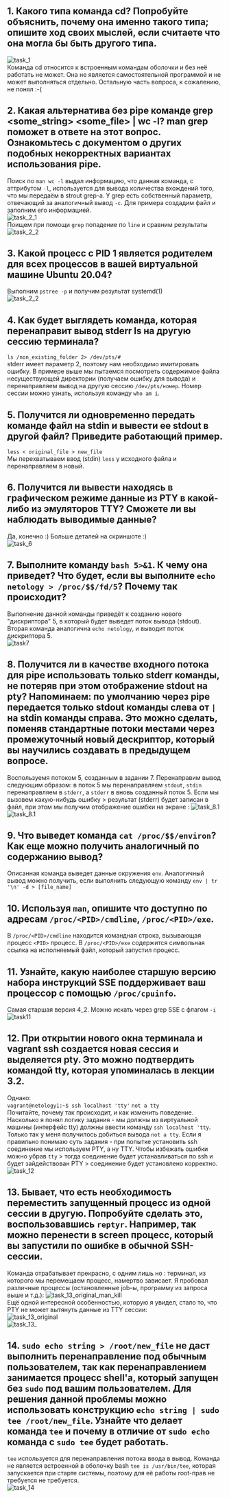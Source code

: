 ## 1. Какого типа команда cd? Попробуйте объяснить, почему она именно такого типа; опишите ход своих мыслей, если считаете что она могла бы быть другого типа.
![task_1](https://github.com/HimuraKrd/devops-netology/blob/main/%D0%A0%D0%B0%D0%B1%D0%BE%D1%82%D0%B0%20%D0%B2%20%D1%82%D0%B5%D1%80%D0%BC%D0%B8%D0%BD%D0%B0%D0%BB%D0%B5%20(%D0%BB%D0%B5%D0%BA%D1%86%D0%B8%D1%8F%202)/images/type%20cd.png)  
Команда cd относится к встроенным командам оболочки и без неё работать не может. Она не является самостоятельной программой и не может выполняться отдельно. Остальную часть вопроса, к сожалению, не понял :-(

## 2. Какая альтернатива без pipe команде grep <some_string> <some_file> | wc -l? man grep поможет в ответе на этот вопрос. Ознакомьтесь с документом о других подобных некорректных вариантах использования pipe.
Поиск по ``man wc -l``  выдал информацию, что данная команда, с аттрибутом ``-l``, используется для вывода количества вхождений того, что мы передаём в strout grep-а. У grep есть собственный параметр, отвечающий за аналогичный вывод ``-c``. Для примера создадим файл и заполним его информацией.   
![task_2_1](https://github.com/HimuraKrd/devops-netology/blob/main/%D0%A0%D0%B0%D0%B1%D0%BE%D1%82%D0%B0%20%D0%B2%20%D1%82%D0%B5%D1%80%D0%BC%D0%B8%D0%BD%D0%B0%D0%BB%D0%B5%20(%D0%BB%D0%B5%D0%BA%D1%86%D0%B8%D1%8F%202)/images/2.1%20grep%20sample1.png)  
Поищем при помощи ``grep`` попадение по ``line`` и сравним результаты  
![task_2_2](https://github.com/HimuraKrd/devops-netology/blob/main/%D0%A0%D0%B0%D0%B1%D0%BE%D1%82%D0%B0%20%D0%B2%20%D1%82%D0%B5%D1%80%D0%BC%D0%B8%D0%BD%D0%B0%D0%BB%D0%B5%20(%D0%BB%D0%B5%D0%BA%D1%86%D0%B8%D1%8F%202)/images/2.1%20grep%20sample2.png) 

## 3. Какой процесс с PID 1 является родителем для всех процессов в вашей виртуальной машине Ubuntu 20.04?
Выполним ``pstree -p`` и получим результат systemd(1)  
![task_2_2](https://github.com/HimuraKrd/devops-netology/blob/main/%D0%A0%D0%B0%D0%B1%D0%BE%D1%82%D0%B0%20%D0%B2%20%D1%82%D0%B5%D1%80%D0%BC%D0%B8%D0%BD%D0%B0%D0%BB%D0%B5%20(%D0%BB%D0%B5%D0%BA%D1%86%D0%B8%D1%8F%202)/images/pstree%20-p.png) 

## 4. Как будет выглядеть команда, которая перенаправит вывод stderr ls на другую сессию терминала?
``ls /non_existing_folder 2> /dev/pts/#``  
stderr имеет параметр 2, поэтому нам необходимо имитировать ошибку. В примере выше мы пытаемся посмотреть содержимое файла несуществующей директории (получаем ошибку для вывода) и перенаправляем вывод на другую сессию ``/dev/pts/номер``. Номер сессии можно узнать, используя команду ``who am i``.

## 5. Получится ли одновременно передать команде файл на stdin и вывести ее stdout в другой файл? Приведите работающий пример.
``less < original_file > new_file``  
Мы перехватываем ввод (stdin) ``less`` у исходного файла и перенаправляем в новый.


## 6. Получится ли вывести находясь в графическом режиме данные из PTY в какой-либо из эмуляторов TTY? Сможете ли вы наблюдать выводимые данные?
Да, конечно :) Больше деталей на скриншоте :)  
![task_6](https://github.com/HimuraKrd/devops-netology/blob/main/%D0%A0%D0%B0%D0%B1%D0%BE%D1%82%D0%B0%20%D0%B2%20%D1%82%D0%B5%D1%80%D0%BC%D0%B8%D0%BD%D0%B0%D0%BB%D0%B5%20(%D0%BB%D0%B5%D0%BA%D1%86%D0%B8%D1%8F%202)/images/6.png)


## 7. Выполните команду ``bash 5>&1``. К чему она приведет? Что будет, если вы выполните ``echo netology > /proc/$$/fd/5``? Почему так происходит?
Выполнение данной команды приведёт к созданию нового "дискриптора" 5, в который будет выведет поток вывода (stdout). Вторая команда аналогична ``echo netology``, и выводит поток дискриптора 5.  
![task7](https://github.com/HimuraKrd/devops-netology/blob/main/%D0%A0%D0%B0%D0%B1%D0%BE%D1%82%D0%B0%20%D0%B2%20%D1%82%D0%B5%D1%80%D0%BC%D0%B8%D0%BD%D0%B0%D0%BB%D0%B5%20(%D0%BB%D0%B5%D0%BA%D1%86%D0%B8%D1%8F%202)/images/7.png)


## 8. Получится ли в качестве входного потока для pipe использовать только stderr команды, не потеряв при этом отображение stdout на pty? Напоминаем: по умолчанию через pipe передается только stdout команды слева от ``|`` на stdin команды справа. Это можно сделать, поменяв стандартные потоки местами через промежуточный новый дескриптор, который вы научились создавать в предыдущем вопросе.
Воспользуемя потоком 5, созданным в задании 7. Перенаправим вывод следующим образом: в поток 5 мы перенаправляем ``stdout``, ``stdin`` перенаправляем в ``stderr``, а ``stderr`` в вновь созданный поток 5. Если мы вызовем какую-нибудь ошибку > результат (stderr) будет записан в файл, при этом мы получим отображение ошибки на экране :
![task_8.1](https://github.com/HimuraKrd/devops-netology/blob/main/%D0%A0%D0%B0%D0%B1%D0%BE%D1%82%D0%B0%20%D0%B2%20%D1%82%D0%B5%D1%80%D0%BC%D0%B8%D0%BD%D0%B0%D0%BB%D0%B5%20(%D0%BB%D0%B5%D0%BA%D1%86%D0%B8%D1%8F%202)/images/8.1.png)  
![task_8.1](https://github.com/HimuraKrd/devops-netology/blob/main/%D0%A0%D0%B0%D0%B1%D0%BE%D1%82%D0%B0%20%D0%B2%20%D1%82%D0%B5%D1%80%D0%BC%D0%B8%D0%BD%D0%B0%D0%BB%D0%B5%20(%D0%BB%D0%B5%D0%BA%D1%86%D0%B8%D1%8F%202)/images/8.2.png)


## 9. Что выведет команда ``cat /proc/$$/environ``? Как еще можно получить аналогичный по содержанию вывод?
Описанная команда выведет данные окружения ``env``. Аналогичный вывод можно получить, если выполнить следующую команду ``env | tr '\n' -d > [file_name]``


## 10. Используя ``man``, опишите что доступно по адресам ``/proc/<PID>/cmdline``, ``/proc/<PID>/exe``.
В ``/proc/<PID>/cmdline`` находится командная строка, вызывающая процесс ``<PID>`` процесс.
В ``/proc/<PID>/exe`` содержится символьная ссылка на исполняемый файл, который запустил процесс. 


## 11. Узнайте, какую наиболее старшую версию набора инструкций SSE поддерживает ваш процессор с помощью ``/proc/cpuinfo``.
Самая старшая версия 4_2. Можно искать через grep SSE с флагом ``-i``
![task11](https://github.com/HimuraKrd/devops-netology/blob/main/%D0%A0%D0%B0%D0%B1%D0%BE%D1%82%D0%B0%20%D0%B2%20%D1%82%D0%B5%D1%80%D0%BC%D0%B8%D0%BD%D0%B0%D0%BB%D0%B5%20(%D0%BB%D0%B5%D0%BA%D1%86%D0%B8%D1%8F%202)/images/11.png)

## 12. При открытии нового окна терминала и vagrant ssh создается новая сессия и выделяется pty. Это можно подтвердить командой tty, которая упоминалась в лекции 3.2.   
Однако:  
``vagrant@netology1:~$ ssh localhost 'tty'``
``not a tty``  
Почитайте, почему так происходит, и как изменить поведение.  
Насколько я понял логику задания - мы должны из виртуальной машины (интерфейс tty) должны ввести команду ``ssh localhost 'tty``. Только так у меня получилось добиться вывода ``not a tty``. Если я правильно понимаю суть задания - при попытке установить ssh соединение мы используем PTY, а ну TTY. Чтобы избежать ошибки можно убрав ``tty`` > тогда соединение будет устанавливаться по ssh и будет зайдействован PTY > соединение будет установлено корректно.
![task_12](https://github.com/HimuraKrd/devops-netology/blob/main/%D0%A0%D0%B0%D0%B1%D0%BE%D1%82%D0%B0%20%D0%B2%20%D1%82%D0%B5%D1%80%D0%BC%D0%B8%D0%BD%D0%B0%D0%BB%D0%B5%20(%D0%BB%D0%B5%D0%BA%D1%86%D0%B8%D1%8F%202)/images/12.png)

## 13. Бывает, что есть необходимость переместить запущенный процесс из одной сессии в другую. Попробуйте сделать это, воспользовавшись ``reptyr``. Например, так можно перенести в screen процесс, который вы запустили по ошибке в обычной SSH-сессии.
Команда отрабатывает прекрасно, с одним лишь но : терминал, из которого мы перемещаем процесс, намертво зависает. Я пробовал различные процессы (остановленные job-ы, программу из запроса выше и т.д.): 
![task_13_original_man_kill](https://github.com/HimuraKrd/devops-netology/blob/main/%D0%A0%D0%B0%D0%B1%D0%BE%D1%82%D0%B0%20%D0%B2%20%D1%82%D0%B5%D1%80%D0%BC%D0%B8%D0%BD%D0%B0%D0%BB%D0%B5%20(%D0%BB%D0%B5%D0%BA%D1%86%D0%B8%D1%8F%202)/images/13_original_man_kill.png)  
Ещё одной интересной особенностью, которую я увидел, стало то, что PTY не может вытянуть данные из TTY сессии:  
![task_13_original](https://github.com/HimuraKrd/devops-netology/blob/main/%D0%A0%D0%B0%D0%B1%D0%BE%D1%82%D0%B0%20%D0%B2%20%D1%82%D0%B5%D1%80%D0%BC%D0%B8%D0%BD%D0%B0%D0%BB%D0%B5%20(%D0%BB%D0%B5%D0%BA%D1%86%D0%B8%D1%8F%202)/images/13_original.png)  
![task_13_](https://github.com/HimuraKrd/devops-netology/blob/main/%D0%A0%D0%B0%D0%B1%D0%BE%D1%82%D0%B0%20%D0%B2%20%D1%82%D0%B5%D1%80%D0%BC%D0%B8%D0%BD%D0%B0%D0%BB%D0%B5%20(%D0%BB%D0%B5%D0%BA%D1%86%D0%B8%D1%8F%202)/images/13_original_man_kill.png)

## 14. ``sudo echo string > /root/new_file`` не даст выполнить перенаправление под обычным пользователем, так как перенаправлением занимается процесс shell'а, который запущен без ``sudo`` под вашим пользователем. Для решения данной проблемы можно использовать конструкцию ``echo string | sudo tee /root/new_file``. Узнайте что делает команда ``tee`` и почему в отличие от ``sudo echo`` команда с ``sudo tee`` будет работать.
``tee`` используется для перенаправления потока ввода в вывод. Команда не является встроенной в оболочку bash ``tee is /usr/bin/tee``, которая запускается при старте системы, поэтому для её работы root-прав не требуется не требуется.  
![task_14](https://github.com/HimuraKrd/devops-netology/blob/main/%D0%A0%D0%B0%D0%B1%D0%BE%D1%82%D0%B0%20%D0%B2%20%D1%82%D0%B5%D1%80%D0%BC%D0%B8%D0%BD%D0%B0%D0%BB%D0%B5%20(%D0%BB%D0%B5%D0%BA%D1%86%D0%B8%D1%8F%202)/images/14.png)
